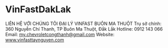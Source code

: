 # VinFastDakLak
 LIÊN HỆ VỚI CHÚNG TÔI ĐẠI LÝ VINFAST BUÔN MA THUỘT   Trụ sở chính: 360 Nguyễn Chí Thanh, TP Buôn Ma Thuột, Đắk Lắk   Hotline: 0912 143 066  Email: my.chevroletcongthanh@gmail.com  Website: www.vinfasttaynguyen.com
